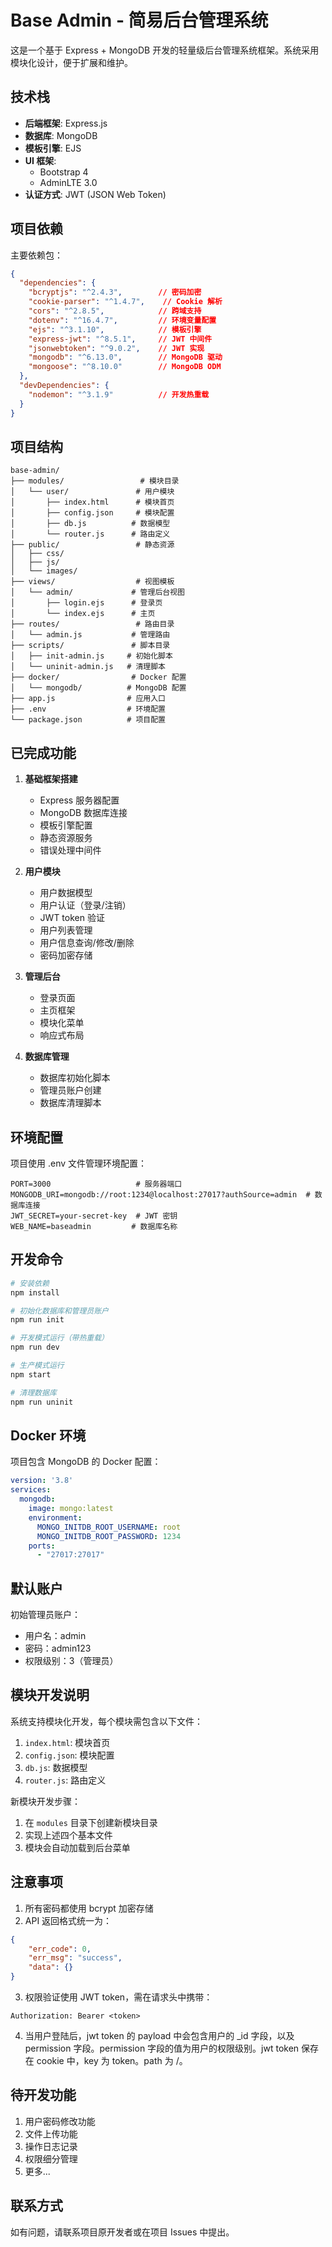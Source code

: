 # Base Admin - 简易后台管理系统

这是一个基于 Express + MongoDB 开发的轻量级后台管理系统框架。系统采用模块化设计，便于扩展和维护。

## 技术栈

- **后端框架**: Express.js
- **数据库**: MongoDB
- **模板引擎**: EJS
- **UI 框架**: 
  - Bootstrap 4
  - AdminLTE 3.0
- **认证方式**: JWT (JSON Web Token)

## 项目依赖

主要依赖包：
```json
{
  "dependencies": {
    "bcryptjs": "^2.4.3",        // 密码加密
    "cookie-parser": "^1.4.7",    // Cookie 解析
    "cors": "^2.8.5",            // 跨域支持
    "dotenv": "^16.4.7",         // 环境变量配置
    "ejs": "^3.1.10",            // 模板引擎
    "express-jwt": "^8.5.1",     // JWT 中间件
    "jsonwebtoken": "^9.0.2",    // JWT 实现
    "mongodb": "^6.13.0",        // MongoDB 驱动
    "mongoose": "^8.10.0"        // MongoDB ODM
  },
  "devDependencies": {
    "nodemon": "^3.1.9"          // 开发热重载
  }
}
```

## 项目结构

```
base-admin/
├── modules/                 # 模块目录
│   └── user/               # 用户模块
│       ├── index.html      # 模块首页
│       ├── config.json     # 模块配置
│       ├── db.js          # 数据模型
│       └── router.js      # 路由定义
├── public/                 # 静态资源
│   ├── css/
│   ├── js/
│   └── images/
├── views/                  # 视图模板
│   └── admin/             # 管理后台视图
│       ├── login.ejs      # 登录页
│       └── index.ejs      # 主页
├── routes/                 # 路由目录
│   └── admin.js           # 管理路由
├── scripts/               # 脚本目录
│   ├── init-admin.js     # 初始化脚本
│   └── uninit-admin.js   # 清理脚本
├── docker/                # Docker 配置
│   └── mongodb/          # MongoDB 配置
├── app.js                # 应用入口
├── .env                  # 环境配置
└── package.json          # 项目配置
```

## 已完成功能

1. **基础框架搭建**
   - Express 服务器配置
   - MongoDB 数据库连接
   - 模板引擎配置
   - 静态资源服务
   - 错误处理中间件

2. **用户模块**
   - 用户数据模型
   - 用户认证（登录/注销）
   - JWT token 验证
   - 用户列表管理
   - 用户信息查询/修改/删除
   - 密码加密存储

3. **管理后台**
   - 登录页面
   - 主页框架
   - 模块化菜单
   - 响应式布局

4. **数据库管理**
   - 数据库初始化脚本
   - 管理员账户创建
   - 数据库清理脚本

## 环境配置

项目使用 .env 文件管理环境配置：

```env
PORT=3000                   # 服务器端口
MONGODB_URI=mongodb://root:1234@localhost:27017?authSource=admin  # 数据库连接
JWT_SECRET=your-secret-key  # JWT 密钥
WEB_NAME=baseadmin         # 数据库名称
```

## 开发命令

```bash
# 安装依赖
npm install

# 初始化数据库和管理员账户
npm run init

# 开发模式运行（带热重载）
npm run dev

# 生产模式运行
npm start

# 清理数据库
npm run uninit
```

## Docker 环境

项目包含 MongoDB 的 Docker 配置：

```yaml
version: '3.8'
services:
  mongodb:
    image: mongo:latest
    environment:
      MONGO_INITDB_ROOT_USERNAME: root
      MONGO_INITDB_ROOT_PASSWORD: 1234
    ports:
      - "27017:27017"
```

## 默认账户

初始管理员账户：
- 用户名：admin
- 密码：admin123
- 权限级别：3（管理员）

## 模块开发说明

系统支持模块化开发，每个模块需包含以下文件：
1. `index.html`: 模块首页
2. `config.json`: 模块配置
3. `db.js`: 数据模型
4. `router.js`: 路由定义

新模块开发步骤：
1. 在 `modules` 目录下创建新模块目录
2. 实现上述四个基本文件
3. 模块会自动加载到后台菜单

## 注意事项

1. 所有密码都使用 bcrypt 加密存储
2. API 返回格式统一为：
```json
{
    "err_code": 0,
    "err_msg": "success",
    "data": {}
}
```
3. 权限验证使用 JWT token，需在请求头中携带：
```
Authorization: Bearer <token>
```
4. 当用户登陆后，jwt token 的 payload 中会包含用户的 _id 字段，以及 permission 字段。permission 字段的值为用户的权限级别。jwt token 保存在 cookie 中，key 为 token。path 为 /。

## 待开发功能

1. 用户密码修改功能
2. 文件上传功能
3. 操作日志记录
4. 权限细分管理
5. 更多...

## 联系方式

如有问题，请联系项目原开发者或在项目 Issues 中提出。
